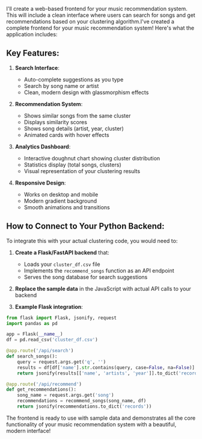 I'll create a web-based frontend for your music recommendation system. This will include a clean interface where users can search for songs and get recommendations based on your clustering algorithm.I've created a complete frontend for your music recommendation system! Here's what the application includes:

## Key Features:

1. **Search Interface**: 
   - Auto-complete suggestions as you type
   - Search by song name or artist
   - Clean, modern design with glassmorphism effects

2. **Recommendation System**:
   - Shows similar songs from the same cluster
   - Displays similarity scores
   - Shows song details (artist, year, cluster)
   - Animated cards with hover effects

3. **Analytics Dashboard**:
   - Interactive doughnut chart showing cluster distribution
   - Statistics display (total songs, clusters)
   - Visual representation of your clustering results

4. **Responsive Design**:
   - Works on desktop and mobile
   - Modern gradient background
   - Smooth animations and transitions

## How to Connect to Your Python Backend:

To integrate this with your actual clustering code, you would need to:

1. **Create a Flask/FastAPI backend** that:
   - Loads your `cluster_df.csv` file
   - Implements the `recommend_songs` function as an API endpoint
   - Serves the song database for search suggestions

2. **Replace the sample data** in the JavaScript with actual API calls to your backend

3. **Example Flask integration**:
```python
from flask import Flask, jsonify, request
import pandas as pd

app = Flask(__name__)
df = pd.read_csv('cluster_df.csv')

@app.route('/api/search')
def search_songs():
    query = request.args.get('q', '')
    results = df[df['name'].str.contains(query, case=False, na=False)]
    return jsonify(results[['name', 'artists', 'year']].to_dict('records'))

@app.route('/api/recommend')
def get_recommendations():
    song_name = request.args.get('song')
    recommendations = recommend_songs(song_name, df)
    return jsonify(recommendations.to_dict('records'))
```

The frontend is ready to use with sample data and demonstrates all the core functionality of your music recommendation system with a beautiful, modern interface!
